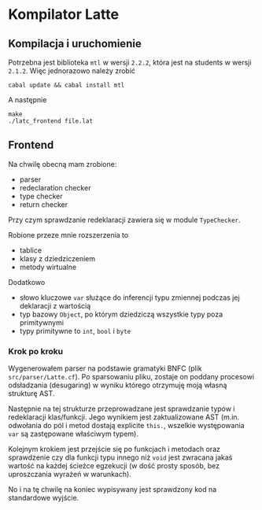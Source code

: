 # Kompilator Latte

## Kompilacja i uruchomienie
Potrzebna jest biblioteka `mtl` w wersji `2.2.2`, która jest na students w wersji `2.1.2`. Więc jednorazowo należy zrobić

    cabal update && cabal install mtl

A następnie

    make
    ./latc_frontend file.lat

## Frontend
Na chwilę obecną mam zrobione:

- parser
- redeclaration checker
- type checker
- return checker

Przy czym sprawdzanie redeklaracji zawiera się w module `TypeChecker`.

Robione przeze mnie rozszerzenia to

- tablice
- klasy z dziedziczeniem
- metody wirtualne

Dodatkowo

- słowo kluczowe `var` służące do inferencji typu zmiennej podczas jej deklaracji z wartością
- typ bazowy `Object`, po którym dziedziczą wszystkie typy poza primitywnymi
- typy primitywne to `int`, `bool` i `byte`

### Krok po kroku
Wygenerowałem parser na podstawie gramatyki BNFC (plik `src/parser/Latte.cf`). Po sparsowaniu pliku, zostaje on poddany procesowi odsładzania (desugaring) w wyniku którego otrzymuję moją własną strukturę AST.

Następnie na tej strukturze przeprowadzane jest sprawdzanie typów i redeklaracji klas/funkcji. Jego wynikiem jest zaktualizowane AST (m.in. odwołania do pól i metod dostają explicite `this.`, wszelkie występowania `var` są zastępowane właściwym typem).

Kolejnym krokiem jest przejście się po funkcjach i metodach oraz sprawdzenie czy dla funkcji typu innego niż `void` jest zwracana jakaś wartość na każdej ścieżce egzekucji (w dość prosty sposób, bez uproszczania wyrażeń w warunkach).

No i na tę chwilę na koniec wypisywany jest sprawdzony kod na standardowe wyjście.
